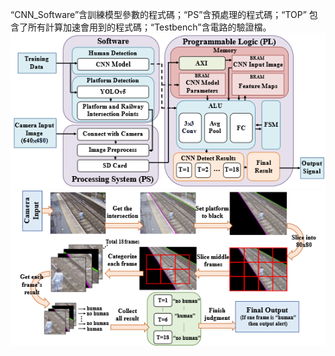 “CNN_Software”含訓練模型參數的程式碼；“PS”含預處理的程式碼；“TOP” 包含了所有計算加速會用到的程式碼；“Testbench”含電路的驗證檔。<br/>
![image](https://github.com/SusuTima/Human-on-Railway-Detection-Using-Real-time-Edge-Computing-Deep-Learning-Hardware-Acceleration-System/blob/main/architecture_1.png)<br/>
![image](https://github.com/SusuTima/Human-on-Railway-Detection-Using-Real-time-Edge-Computing-Deep-Learning-Hardware-Acceleration-System/blob/main/architecture_2.png)
